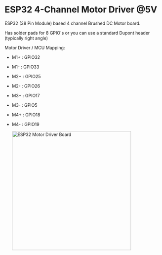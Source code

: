 # ESP32 4-Channel Motor Driver @5V

ESP32 (38 Pin Module) based 4 channel Brushed DC Motor board.

Has solder pads for 8 GPIO's or you can use a standard Dupont header (typically right angle)

Motor Driver / MCU Mapping:

* M1+ : GPIO32
* M1- : GPIO33

* M2+ : GPIO25
* M2- : GPIO26

* M3+ : GPIO17
* M3- : GPIO5

* M4+ : GPIO18
* M4- : GPIO19

  <img width="385" alt="ESP32 Motor Driver Board" src="https://github.com/gxdeange/ESP32-4-Channel-Motor-Driver-5V/assets/57690555/f7f6595f-b5c2-4e83-9c71-c73d7e65c02a">
